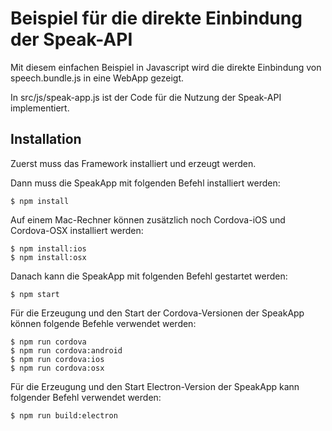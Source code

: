 # Beispiel für die direkte Einbindung der Speak-API

Mit diesem einfachen Beispiel in Javascript wird die direkte Einbindung von speech.bundle.js in eine WebApp gezeigt.

In src/js/speak-app.js ist der Code für die Nutzung der Speak-API implementiert.

## Installation

Zuerst muss das Framework installiert und erzeugt werden.

Dann muss die SpeakApp mit folgenden Befehl installiert werden:

    $ npm install

Auf einem Mac-Rechner können zusätzlich noch Cordova-iOS und Cordova-OSX installiert werden:

    $ npm install:ios
    $ npm install:osx

Danach kann die SpeakApp mit folgenden Befehl gestartet werden:

    $ npm start

Für die Erzeugung und den Start der Cordova-Versionen der SpeakApp können folgende Befehle verwendet werden:

    $ npm run cordova
    $ npm run cordova:android
    $ npm run cordova:ios
    $ npm run cordova:osx

Für die Erzeugung und den Start Electron-Version der SpeakApp kann folgender Befehl verwendet werden:

    $ npm run build:electron
